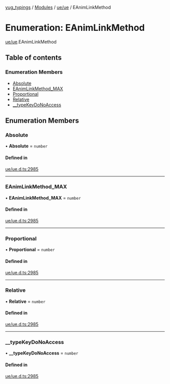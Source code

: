 [yug_typings](../README.md) / [Modules](../modules.md) / [ue/ue](../modules/ue_ue.md) / EAnimLinkMethod

# Enumeration: EAnimLinkMethod

[ue/ue](../modules/ue_ue.md).EAnimLinkMethod

## Table of contents

### Enumeration Members

- [Absolute](ue_ue.EAnimLinkMethod.md#absolute)
- [EAnimLinkMethod\_MAX](ue_ue.EAnimLinkMethod.md#eanimlinkmethod_max)
- [Proportional](ue_ue.EAnimLinkMethod.md#proportional)
- [Relative](ue_ue.EAnimLinkMethod.md#relative)
- [\_\_typeKeyDoNoAccess](ue_ue.EAnimLinkMethod.md#__typekeydonoaccess)

## Enumeration Members

### Absolute

• **Absolute** = `number`

#### Defined in

[ue/ue.d.ts:2985](https://github.com/YugMetaverse/yug_typings/blob/25cad34/ue/ue.d.ts#L2985)

___

### EAnimLinkMethod\_MAX

• **EAnimLinkMethod\_MAX** = `number`

#### Defined in

[ue/ue.d.ts:2985](https://github.com/YugMetaverse/yug_typings/blob/25cad34/ue/ue.d.ts#L2985)

___

### Proportional

• **Proportional** = `number`

#### Defined in

[ue/ue.d.ts:2985](https://github.com/YugMetaverse/yug_typings/blob/25cad34/ue/ue.d.ts#L2985)

___

### Relative

• **Relative** = `number`

#### Defined in

[ue/ue.d.ts:2985](https://github.com/YugMetaverse/yug_typings/blob/25cad34/ue/ue.d.ts#L2985)

___

### \_\_typeKeyDoNoAccess

• **\_\_typeKeyDoNoAccess** = `number`

#### Defined in

[ue/ue.d.ts:2985](https://github.com/YugMetaverse/yug_typings/blob/25cad34/ue/ue.d.ts#L2985)
